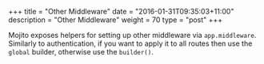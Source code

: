 +++
title = "Other Middleware"
date = "2016-01-31T09:35:03+11:00"
description = "Other Middleware"
weight = 70
type = "post"
+++

Mojito exposes helpers for setting up other middleware via `app.middleware`. Similarly to authentication, if you want to apply it to all routes then use the `global` builder, otherwise use the `builder()`.
